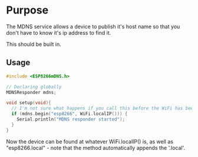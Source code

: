 # Purpose 

The MDNS service allows a device to publish it's host name so that you don't have to know it's ip address to find it.

This should be built in.

## Usage

```C++
#include <ESP8266mDNS.h>

// Declaring globally
MDNSResponder mdns;

void setup(void){
  // I'm not sure what happens if you call this before the WiFi has been connected.
  if (mdns.begin("esp8266", WiFi.localIP())) {
    Serial.println("MDNS responder started");
  }
}
```

Now the device can be found at whatever WiFi.localIP() is, as well as "esp8266.local" - note that the method automatically appends the '.local'.
